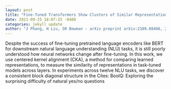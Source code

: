 ```yaml
--- 
layout: post 
title: "Fine-Tuned Transformers Show Clusters of Similar Representations Across Layers" 
date: 2021-09-25 18:07:15 -0400 
categories: jekyll update 
author: "J Phang, H Liu, SR Bowman - arXiv preprint arXiv:2109.08406, 2021" 
--- 
```

Despite the success of fine-tuning pretrained language encoders like BERT for downstream natural language understanding (NLU) tasks, it is still poorly understood how neural networks change after fine-tuning. In this work, we use centered kernel alignment (CKA), a method for comparing learned representations, to measure the similarity of representations in task-tuned models across layers. In experiments across twelve NLU tasks, we discover a consistent block diagonal structure in the Cites: BoolQ: Exploring the surprising difficulty of natural yes/no questions